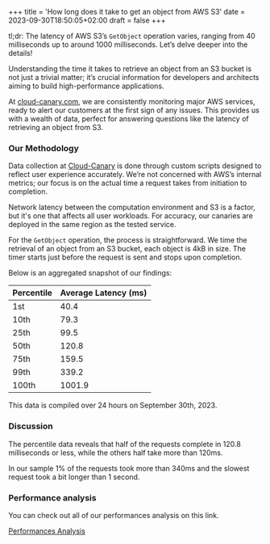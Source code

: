 +++
title = 'How long does it take to get an object from AWS S3'
date = 2023-09-30T18:50:05+02:00
draft = false
+++

tl;dr: The latency of AWS S3’s `GetObject` operation varies, ranging from 40 milliseconds up to around 1000 milliseconds. Let’s delve deeper into the details!

Understanding the time it takes to retrieve an object from an S3 bucket is not just a trivial matter; it’s crucial information for developers and architects aiming to build high-performance applications.

At [cloud-canary.com](https://cloud-canary.com), we are consistently monitoring major AWS services, ready to alert our customers at the first sign of any issues. This provides us with a wealth of data, perfect for answering questions like the latency of retrieving an object from S3.

### Our Methodology

Data collection at [Cloud-Canary](https://cloud-canary.com) is done through custom scripts designed to reflect user experience accurately. We’re not concerned with AWS’s internal metrics; our focus is on the actual time a request takes from initiation to completion.

Network latency between the computation environment and S3 is a factor, but it's one that affects all user workloads. For accuracy, our canaries are deployed in the same region as the tested service.

For the `GetObject` operation, the process is straightforward. We time the retrieval of an object from an S3 bucket, each object is 4kB in size. The timer starts just before the request is sent and stops upon completion.

Below is an aggregated snapshot of our findings:

| Percentile | Average Latency (ms) |
|------------|----------------------|
| 1st        | 40.4                 |
| 10th       | 79.3                 |
| 25th       | 99.5                 |
| 50th       | 120.8                |
| 75th       | 159.5                |
| 99th       | 339.2                |
| 100th      | 1001.9               |

This data is compiled over 24 hours on September 30th, 2023.

### Discussion

The percentile data reveals that half of the requests complete in 120.8 milliseconds or less, while the others half take more than 120ms. 

In our sample 1% of the requests took more than 340ms and the slowest request took a bit longer than 1 second.

### Performance analysis

You can check out all of our performances analysis on this link.

[Performances Analysis](/performance)
